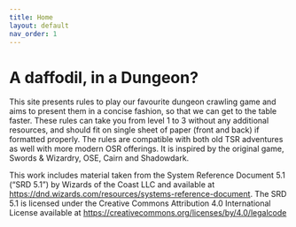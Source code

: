 ```yaml
---
title: Home
layout: default
nav_order: 1
---
```

# A daffodil, in a Dungeon?
This site presents rules to play our favourite dungeon crawling game and aims to present them in a concise fashion, so that we can get to the table faster. These rules can take you from level 1 to 3 without any additional resources, and should fit on single sheet of paper (front and back) if formatted properly. The rules are compatible with both old TSR adventures as well with more modern OSR offerings. It is inspired by the original game, Swords & Wizardry, OSE, Cairn and Shadowdark.

This work includes material taken from the System Reference Document 5.1 (“SRD 5.1”) by Wizards of the Coast LLC and available at https://dnd.wizards.com/resources/systems-reference-document. The SRD 5.1 is licensed under the Creative Commons Attribution 4.0 International License available at https://creativecommons.org/licenses/by/4.0/legalcode
